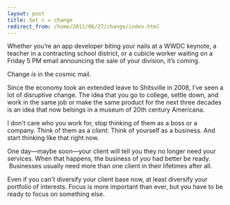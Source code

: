 ```yaml
---
layout: post
title: Set c = change
redirect_from: /home/2011/06/27/change/index.html
---
```

<p>Whether you’re an app developer biting your nails at a WWDC keynote, a teacher in a contracting school district, or a cubicle worker waiting on a Friday 5 PM email announcing the sale of your division, it’s coming.</p>
<p>Change <em>is</em> in the cosmic mail.</p>
<p>Since the economy took an extended leave to Shitsville in 2008, I’ve seen a lot of disruptive change. The idea that you go to college, settle down, and work in the same job or make the same product for the next three decades is an idea that now belongs in a museum of 20th century Americana.</p>
<p>I don't care who you work for, stop thinking of them as a boss or a company. Think of them as a <em>client</em>. Think of yourself as a business. And start thinking like that right now.</p>
<p>One day—maybe soon—your client will tell you they no longer need your services. When that happens, the business of <em>you</em> had better be ready.  Businesses usually need more than one client in their lifetimes after all.</p>
<p>Even if you can't diversify your client base now, at least diversify your portfolio of interests. Focus is more important than ever, but you have to be ready to focus on something else.</p>
<p> </p>
